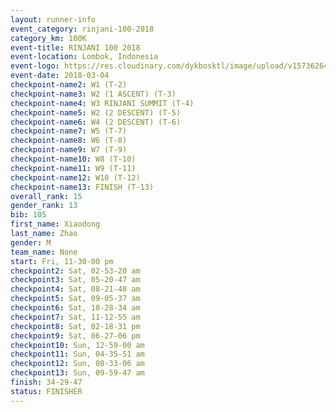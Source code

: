 ```yaml
---
layout: runner-info 
event_category: rinjani-100-2018 
category_km: 100K 
event-title: RINJANI 100 2018 
event-location: Lombok, Indonesia 
event-logo: https://res.cloudinary.com/dykbosktl/image/upload/v1573626435/Logo/Rinjani_eoufbh.png 
event-date: 2018-03-04 
checkpoint-name2: W1 (T-2) 
checkpoint-name3: W2 (1 ASCENT) (T-3) 
checkpoint-name4: W3 RINJANI SUMMIT (T-4) 
checkpoint-name5: W2 (2 DESCENT) (T-5) 
checkpoint-name6: W4 (2 DESCENT) (T-6) 
checkpoint-name7: W5 (T-7) 
checkpoint-name8: W6 (T-8) 
checkpoint-name9: W7 (T-9) 
checkpoint-name10: W8 (T-10) 
checkpoint-name11: W9 (T-11) 
checkpoint-name12: W10 (T-12) 
checkpoint-name13: FINISH (T-13) 
overall_rank: 15
gender_rank: 13
bib: 105
first_name: Xiaodong
last_name: Zhao
gender: M
team_name: None
start: Fri, 11-30-00 pm
checkpoint2: Sat, 02-53-20 am
checkpoint3: Sat, 05-20-47 am
checkpoint4: Sat, 08-21-48 am
checkpoint5: Sat, 09-05-37 am
checkpoint6: Sat, 10-28-34 am
checkpoint7: Sat, 11-12-55 am
checkpoint8: Sat, 02-18-31 pm
checkpoint9: Sat, 06-27-06 pm
checkpoint10: Sun, 12-59-00 am
checkpoint11: Sun, 04-35-51 am
checkpoint12: Sun, 08-33-06 am
checkpoint13: Sun, 09-59-47 am
finish: 34-29-47
status: FINISHER
---
```

